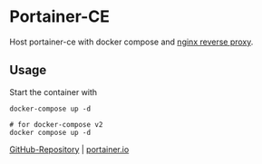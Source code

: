 # Portainer-CE

Host portainer-ce with docker compose and [nginx reverse proxy](https://github.com/erkenes/nginx-proxy).

## Usage

Start the container with

```shell
docker-compose up -d

# for docker-compose v2
docker compose up -d
```

[GitHub-Repository](https://github.com/portainer/portainer) | [portainer.io](https://portainer.io/)

